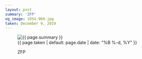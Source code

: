 ```yaml
---
layout: post
summary: 'ZFP'
og_image: 1054-960.jpg
taken: December 9, 2019
---
```


<figure class="post">
<img alt="{{ page.summary }}" sizes="(min-width: 700px) 50vw, calc(100vw - 2rem)" src="{{ site.assets_url }}/1054-480.jpg" srcset="{{ site.assets_url }}/1054-240.jpg 240w, {{ site.assets_url }}/1054-480.jpg 480w, {{ site.assets_url }}/1054-720.jpg 720w, {{ site.assets_url }}/1054-960.jpg 960w"/>
<figcaption>
<time>{{ page.taken | default: page.date | date: "%B %-d, %Y" }}</time>
<p>ZFP</p>
</figcaption>
</figure>
